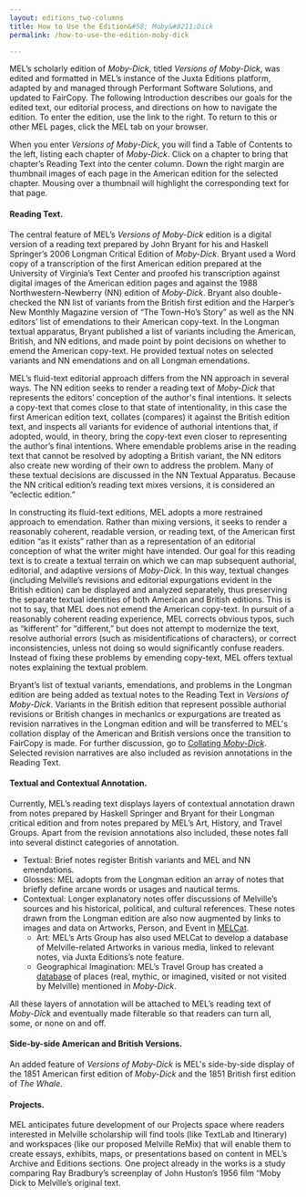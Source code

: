 ```yaml
---
layout: editions_two-columns
title: How to Use the Edition&#58; Moby&#8211;Dick
permalink: /how-to-use-the-edition-moby-dick

---
```


MEL’s scholarly edition of *Moby-Dick*, titled *Versions of Moby-Dick*, was edited and formatted in MEL’s instance of the Juxta Editions platform, adapted by and managed through Performant Software Solutions, and updated to FairCopy. The following Introduction describes our goals for the edited text, our editorial process, and directions on how to navigate the edition. To enter the edition, use the link to the right. To return to this or other MEL pages, click the MEL tab on your browser.

When you enter *Versions of Moby-Dick*, you will find a Table of Contents to the left, listing each chapter of *Moby-Dick*. Click on a chapter to bring that chapter’s Reading Text into the center column. Down the right margin are thumbnail images of each page in the American edition for the selected chapter. Mousing over a thumbnail will highlight the corresponding text for that page.

#### Reading Text.
The central feature of MEL’s *Versions of Moby-Dick* edition is a digital version of a reading text prepared by John Bryant for his and Haskell Springer’s 2006 Longman Critical Edition of *Moby-Dick*. Bryant used a Word copy of a transcription of the first American edition prepared at the University of Virginia’s Text Center and proofed his transcription against digital images of the American edition pages and against the 1988 Northwestern-Newberry (NN) edition of  *Moby-Dick*. Bryant also double-checked the NN list of variants from the British first edition and the Harper’s New Monthly Magazine version of “The Town-Ho’s Story” as well as the NN editors’ list of emendations to their American copy-text. In the Longman textual apparatus, Bryant published a list of variants including the American, British, and NN editions, and made point by point decisions on whether to emend the American copy-text. He provided textual notes on selected variants and NN emendations and on all Longman emendations.

MEL’s fluid-text editorial approach differs from the NN approach in several ways. The NN edition seeks to render a reading text of *Moby-Dick* that represents the editors’ conception of the author's final intentions. It selects a copy-text that comes close to that state of intentionality, in this case the first American edition text, collates (compares) it against the British edition text, and inspects all variants for evidence of authorial intentions that, if adopted, would, in theory, bring the copy-text even closer to representing the author’s final intentions. Where emendable problems arise in the reading text that cannot be resolved by adopting a British variant, the NN editors also create new wording of their own to address the problem. Many of these textual decisions are discussed in the NN Textual Apparatus. Because the NN critical edition’s reading text mixes versions, it is considered an “eclectic edition.”

In constructing its fluid-text editions, MEL adopts a more restrained approach to emendation. Rather than mixing versions, it seeks to render a reasonably coherent, readable version, or reading text, of the American first edition “as it exists” rather than as a representation of an editorial conception of what the writer might have intended. Our goal for this reading text is to create a textual terrain on which we can map subsequent authorial, editorial, and adaptive versions of  *Moby-Dick*. In this way, textual changes (including Melville’s revisions and editorial expurgations evident in the British edition) can be displayed and analyzed separately, thus preserving the separate textual identities of both American and British editions. This is not to say, that MEL does not emend the American copy-text. In pursuit of a reasonably coherent reading experience, MEL corrects obvious typos, such as “kifferent” for “different,” but does not attempt to modernize the text, resolve authorial errors (such as misidentifications of characters), or correct inconsistencies, unless not doing so would significantly confuse readers. Instead of fixing these problems by emending copy-text, MEL offers textual notes explaining the textual problem.

Bryant’s list of textual variants, emendations, and problems in the Longman edition are being added as textual notes to the Reading Text in *Versions of Moby-Dick*. Variants in the British edition that represent possible authorial revisions or British changes in mechanics or expurgations are treated as revision narratives in the Longman edition and will be transferred to MEL's collation display of the American and British versions once the transition to FairCopy is made. For further discussion, go to [Collating *Moby-Dick*](/https://mel.netlify.app/expurgating-moby-dick). Selected revision narratives are also included as revision annotations in the Reading Text.

#### Textual and Contextual Annotation.
Currently, MEL’s reading text displays layers of contextual annotation drawn from notes prepared by Haskell Springer and Bryant for their Longman critical edition and from notes prepared by MEL’s Art, History, and Travel Groups. Apart from the revision annotations also included, these notes fall into several distinct categories of annotation.

*   Textual: Brief notes register British variants and MEL and NN emendations.
*   Glosses: MEL adopts from the Longman edition an array of notes that briefly define arcane words or usages and nautical terms.
*   Contextual: Longer explanatory notes offer discussions of Melville’s sources and his historical, political, and cultural references. These notes drawn from the Longman edition are also now augmented by links to images and data on Artworks, Person, and Event in [MELCat](/melcat-juxta-editions-integration.html).
    *   Art: MEL’s Arts Group has also used MELCat to develop a database of Melville-related Artworks in various media, linked to relevant notes, via Juxta Editions’s note feature.
    *   Geographical Imagination: MEL’s Travel Group has created a <a href="pdf/mel_travel_grid.pdf/" target="_blank">database</a> of places (real, mythic, or imagined, visited or not visited by Melville) mentioned in *Moby-Dick*.

All these layers of annotation will be attached to MEL’s reading text of *Moby-Dick* and eventually made filterable so that readers can turn all, some, or none on and off.

#### Side-by-side American and British Versions.
An added feature of *Versions of Moby-Dick* is MEL's side-by-side display of the 1851 American first edition of *Moby-Dick* and the 1851 British first edition of  *The Whale*.

#### Projects.
MEL anticipates future development of our Projects space where readers interested in Melville scholarship will find tools (like TextLab and Itinerary) and workspaces (like our proposed Melville ReMix) that will enable them to create essays, exhibits, maps, or presentations based on content in MEL’s Archive and Editions sections. One project already in the works is a study comparing Ray Bradbury’s screenplay of John Huston’s 1956 film “Moby Dick to Melville’s original text.
